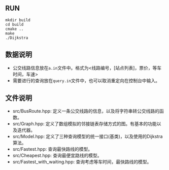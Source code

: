 ## RUN
```
mkdir build  
cd build  
cmake ..  
make  
./Dijkstra  
```

## 数据说明  
* 公交线路信息放在`a.in`文件中。格式为<线路编号，[站点列表]，票价，等车时间，车速>  
* 需要进行的查询放在`query.in`文件中，也可以取消重定向在控制台中输入。 

## 文件说明  
* src/BusRoute.hpp: 定义一条公交线路的信息，以及将字符串转公交线路的函数。  
* src/Graph.hpp: 定义了数组模拟的邻接链表存储方式的图。有基本的功能以及迭代器。  
* src/Model.hpp: 定义了三种查询模型的统一接口(基类)，以及使用的Dijkstra算法。  
* src/Fastest.hpp: 查询最快路线的模型。  
* src/Cheapest.hpp: 查询最便宜路线的模型。  
* src/Fastest_with_waiting.hpp: 查询考虑等车时间，最快路线的模型。  